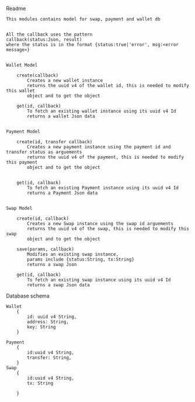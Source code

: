 Readme

    This modules contains model for swap, payment and wallet db
    
    
    All the callback uses the pattern
    callback(status:Json, result)
    where the status is in the format {status:true|'error', msg:<error message>}
        
            
    Wallet Model
        
        create(callback)
            Creates a new wallet instance  
            returns the uuid v4 of the wallet id, this is needed to modify this wallet
            object and to get the object
            
        get(id, callback)
            To fetch an existing wallet instance using its uuid v4 Id
            returns a wallet Json data
    
    
    Payment Model
        
        create(id, transfer callback)
            Creates a new payment instance using the payment id and transfer status as arguements
            returns the uuid v4 of the payment, this is needed to modify this payment
            object and to get the object
            
            
        get(id, callback)
            To fetch an existing Payment instance using its uuid v4 Id
            returns a Payment Json data
            
    
    Swap Model
        
        create(id, callback)
            Creates a new Swap instance using the swap id arguements
            returns the uuid v4 of the swap, this is needed to modify this swap
            object and to get the object
            
        save(params, callback)
            Modifies an existing swap instance,
            params include {status:String, tx:String}
            returns a swap Json
            
        get(id, callback)
            To fetch an existing swap instance using its uuid v4 Id
            returns a swap Json data
            
    
    
Database schema

    Wallet
        {
            id: uuid v4 String,
            address: String,
            key: String
        }
        
    Payment
        {
            id:uuid v4 String,
            transfer: String,
        }
    Swap
        {
            id:uuid v4 String,
            tx: String
            
        }